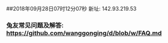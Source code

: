##2018年09月28日07时12分07秒 新址: 142.93.219.53
### 兔友常见问题及解答: https://github.com/wanggonging/d/blob/w/FAQ.md
